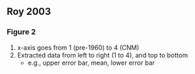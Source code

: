 Roy 2003
----------------------------

### Figure 2

1. x-axis goes from 1 (pre-1960) to 4 (CNM)
2. Extracted data from left to right (1 to 4), and top to bottom
    - e.g., upper error bar, mean, lower error bar